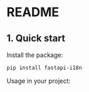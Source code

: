 # README

## 1. Quick start

Install the package:

```shell
pip install fastapi-i18n
```

Usage in your project:

```python

```
